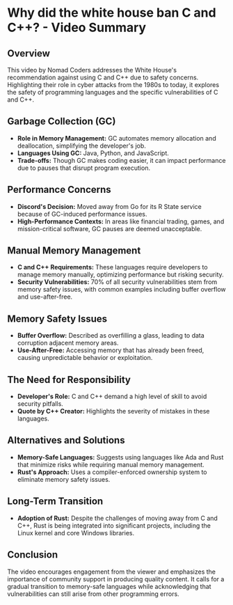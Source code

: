 # Why did the white house ban C and C++? - Video Summary

## Overview
This video by Nomad Coders addresses the White House's recommendation against using C and C++ due to safety concerns. Highlighting their role in cyber attacks from the 1980s to today, it explores the safety of programming languages and the specific vulnerabilities of C and C++.

## Garbage Collection (GC)
- **Role in Memory Management:** GC automates memory allocation and deallocation, simplifying the developer's job.
- **Languages Using GC:** Java, Python, and JavaScript.
- **Trade-offs:** Though GC makes coding easier, it can impact performance due to pauses that disrupt program execution.

## Performance Concerns
- **Discord's Decision:** Moved away from Go for its R State service because of GC-induced performance issues.
- **High-Performance Contexts:** In areas like financial trading, games, and mission-critical software, GC pauses are deemed unacceptable.

## Manual Memory Management
- **C and C++ Requirements:** These languages require developers to manage memory manually, optimizing performance but risking security.
- **Security Vulnerabilities:** 70% of all security vulnerabilities stem from memory safety issues, with common examples including buffer overflow and use-after-free.

## Memory Safety Issues
- **Buffer Overflow:** Described as overfilling a glass, leading to data corruption adjacent memory areas.
- **Use-After-Free:** Accessing memory that has already been freed, causing unpredictable behavior or exploitation.

## The Need for Responsibility
- **Developer's Role:** C and C++ demand a high level of skill to avoid security pitfalls.
- **Quote by C++ Creator:** Highlights the severity of mistakes in these languages.

## Alternatives and Solutions
- **Memory-Safe Languages:** Suggests using languages like Ada and Rust that minimize risks while requiring manual memory management.
- **Rust's Approach:** Uses a compiler-enforced ownership system to eliminate memory safety issues.

## Long-Term Transition
- **Adoption of Rust:** Despite the challenges of moving away from C and C++, Rust is being integrated into significant projects, including the Linux kernel and core Windows libraries.

## Conclusion
The video encourages engagement from the viewer and emphasizes the importance of community support in producing quality content. It calls for a gradual transition to memory-safe languages while acknowledging that vulnerabilities can still arise from other programming errors.
